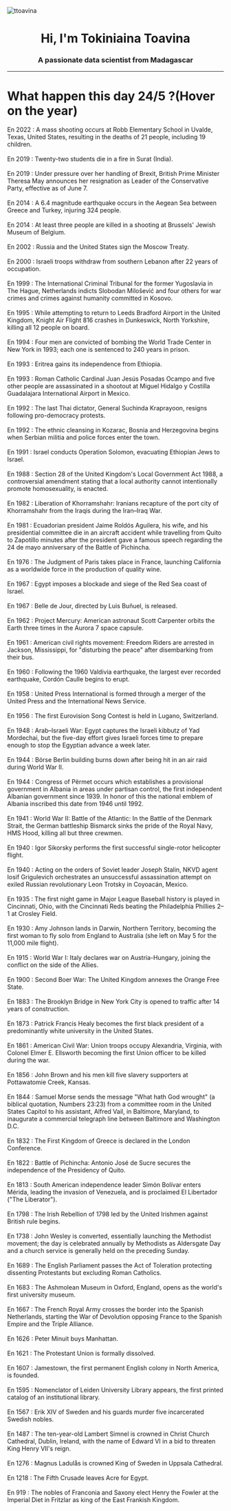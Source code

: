 
<p align="left"> <img src="https://komarev.com/ghpvc/?username=ttoavina&label=Profile%20views&color=0e75b6&style=flat" alt="ttoavina" /> </p>
<h1 align="center">Hi, I'm Tokiniaina Toavina</h1>
<h3 align="center">A passionate data scientist from Madagascar</h3>
    
<hr/>
<h1> What happen this day 24/5 ?(Hover on the year)</h1>

En 2022 : A mass shooting occurs at Robb Elementary School in Uvalde, Texas, United States, resulting in the deaths of 21 people, including 19 children.
<br/><br/>
En 2019 : Twenty-two students die in a fire in Surat (India).
<br/><br/>
En 2019 : Under pressure over her handling of Brexit, British Prime Minister Theresa May announces her resignation as Leader of the Conservative Party, effective as of June 7.
<br/><br/>
En 2014 : A 6.4 magnitude earthquake occurs in the Aegean Sea between Greece and Turkey, injuring 324 people.
<br/><br/>
En 2014 : At least three people are killed in a shooting at Brussels' Jewish Museum of Belgium.
<br/><br/>
En 2002 : Russia and the United States sign the Moscow Treaty.
<br/><br/>
En 2000 : Israeli troops withdraw from southern Lebanon after 22 years of occupation.
<br/><br/>
En 1999 : The International Criminal Tribunal for the former Yugoslavia in The Hague, Netherlands indicts Slobodan Milošević and four others for war crimes and crimes against humanity committed in Kosovo.
<br/><br/>
En 1995 : While attempting to return to Leeds Bradford Airport in the United Kingdom, Knight Air Flight 816 crashes in Dunkeswick, North Yorkshire, killing all 12 people on board.
<br/><br/>
En 1994 : Four men are convicted of bombing the World Trade Center in New York in 1993; each one is sentenced to 240 years in prison.
<br/><br/>
En 1993 : Eritrea gains its independence from Ethiopia.
<br/><br/>
En 1993 : Roman Catholic Cardinal Juan Jesús Posadas Ocampo and five other people are assassinated in a shootout at Miguel Hidalgo y Costilla Guadalajara International Airport in Mexico.
<br/><br/>
En 1992 : The last Thai dictator, General Suchinda Kraprayoon, resigns following pro-democracy protests.
<br/><br/>
En 1992 : The ethnic cleansing in Kozarac, Bosnia and Herzegovina begins when Serbian militia and police forces enter the town.
<br/><br/>
En 1991 : Israel conducts Operation Solomon, evacuating Ethiopian Jews to Israel.
<br/><br/>
En 1988 : Section 28 of the United Kingdom's Local Government Act 1988, a controversial amendment stating that a local authority cannot intentionally promote homosexuality, is enacted.
<br/><br/>
En 1982 : Liberation of Khorramshahr: Iranians recapture of the port city of Khorramshahr from the Iraqis during the Iran–Iraq War.
<br/><br/>
En 1981 : Ecuadorian president Jaime Roldós Aguilera, his wife, and his presidential committee die in an aircraft accident while travelling from Quito to Zapotillo minutes after the president gave a famous speech regarding the 24 de mayo anniversary of the Battle of Pichincha.
<br/><br/>
En 1976 : The Judgment of Paris takes place in France, launching California as a worldwide force in the production of quality wine.
<br/><br/>
En 1967 : Egypt imposes a blockade and siege of the Red Sea coast of Israel.
<br/><br/>
En 1967 : Belle de Jour, directed by Luis Buñuel, is released.
<br/><br/>
En 1962 : Project Mercury: American astronaut Scott Carpenter orbits the Earth three times in the Aurora 7 space capsule.
<br/><br/>
En 1961 : American civil rights movement: Freedom Riders are arrested in Jackson, Mississippi, for "disturbing the peace" after disembarking from their bus.
<br/><br/>
En 1960 : Following the 1960 Valdivia earthquake, the largest ever recorded earthquake, Cordón Caulle begins to erupt.
<br/><br/>
En 1958 : United Press International is formed through a merger of the United Press and the International News Service.
<br/><br/>
En 1956 : The first Eurovision Song Contest is held in Lugano, Switzerland.
<br/><br/>
En 1948 : Arab–Israeli War: Egypt captures the Israeli kibbutz of Yad Mordechai, but the five-day effort gives Israeli forces time to prepare enough to stop the Egyptian advance a week later.
<br/><br/>
En 1944 : Börse Berlin building burns down after being hit in an air raid during World War II.
<br/><br/>
En 1944 : Congress of Përmet occurs which establishes a provisional government in Albania in areas under partisan control, the first independent Albanian government since 1939. In honor of this the national emblem of Albania inscribed this date from 1946 until 1992.
<br/><br/>
En 1941 : World War II: Battle of the Atlantic: In the Battle of the Denmark Strait, the German battleship Bismarck sinks the pride of the Royal Navy, HMS Hood, killing all but three crewmen.
<br/><br/>
En 1940 : Igor Sikorsky performs the first successful single-rotor helicopter flight.
<br/><br/>
En 1940 : Acting on the orders of Soviet leader Joseph Stalin, NKVD agent Iosif Grigulevich orchestrates an unsuccessful assassination attempt on exiled Russian revolutionary Leon Trotsky in Coyoacán, Mexico.
<br/><br/>
En 1935 : The first night game in Major League Baseball history is played in Cincinnati, Ohio, with the Cincinnati Reds beating the Philadelphia Phillies 2–1 at Crosley Field.
<br/><br/>
En 1930 : Amy Johnson lands in Darwin, Northern Territory, becoming the first woman to fly solo from England to Australia (she left on May 5 for the 11,000 mile flight).
<br/><br/>
En 1915 : World War I: Italy declares war on Austria-Hungary, joining the conflict on the side of the Allies.
<br/><br/>
En 1900 : Second Boer War: The United Kingdom annexes the Orange Free State.
<br/><br/>
En 1883 : The Brooklyn Bridge in New York City is opened to traffic after 14 years of construction.
<br/><br/>
En 1873 : Patrick Francis Healy becomes the first black president of a predominantly white university in the United States.
<br/><br/>
En 1861 : American Civil War: Union troops occupy Alexandria, Virginia, with Colonel Elmer E. Ellsworth becoming the first Union officer to be killed during the war.
<br/><br/>
En 1856 : John Brown and his men kill five slavery supporters at Pottawatomie Creek, Kansas.
<br/><br/>
En 1844 : Samuel Morse sends the message "What hath God wrought" (a biblical quotation, Numbers 23:23) from a committee room in the United States Capitol to his assistant, Alfred Vail, in Baltimore, Maryland, to inaugurate a commercial telegraph line between Baltimore and Washington D.C.
<br/><br/>
En 1832 : The First Kingdom of Greece is declared in the London Conference.
<br/><br/>
En 1822 : Battle of Pichincha: Antonio José de Sucre secures the independence of the Presidency of Quito.
<br/><br/>
En 1813 : South American independence leader Simón Bolívar enters Mérida, leading the invasion of Venezuela, and is proclaimed El Libertador ("The Liberator").
<br/><br/>
En 1798 : The Irish Rebellion of 1798 led by the United Irishmen against British rule begins.
<br/><br/>
En 1738 : John Wesley is converted, essentially launching the Methodist movement; the day is celebrated annually by Methodists as Aldersgate Day and a church service is generally held on the preceding Sunday.
<br/><br/>
En 1689 : The English Parliament passes the Act of Toleration protecting dissenting Protestants but excluding Roman Catholics.
<br/><br/>
En 1683 : The Ashmolean Museum in Oxford, England, opens as the world's first university museum.
<br/><br/>
En 1667 : The French Royal Army crosses the border into the Spanish Netherlands, starting the War of Devolution opposing France to the Spanish Empire and the Triple Alliance.
<br/><br/>
En 1626 : Peter Minuit buys Manhattan.
<br/><br/>
En 1621 : The Protestant Union is formally dissolved.
<br/><br/>
En 1607 : Jamestown, the first permanent English colony in North America, is founded.
<br/><br/>
En 1595 : Nomenclator of Leiden University Library appears, the first printed catalog of an institutional library.
<br/><br/>
En 1567 : Erik XIV of Sweden and his guards murder five incarcerated Swedish nobles.
<br/><br/>
En 1487 : The ten-year-old Lambert Simnel is crowned in Christ Church Cathedral, Dublin, Ireland, with the name of Edward VI in a bid to threaten King Henry VII's reign.
<br/><br/>
En 1276 : Magnus Ladulås is crowned King of Sweden in Uppsala Cathedral.
<br/><br/>
En 1218 : The Fifth Crusade leaves Acre for Egypt.
<br/><br/>
En 919 : The nobles of Franconia and Saxony elect Henry the Fowler at the Imperial Diet in Fritzlar as king of the East Frankish Kingdom.
<br/><br/>
